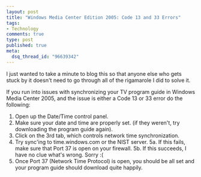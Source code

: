 ```yaml
--- 
layout: post
title: "Windows Media Center Edition 2005: Code 13 and 33 Errors"
tags: 
- Technology
comments: true
type: post
published: true
meta: 
  dsq_thread_id: "96639342"
---
```

I just wanted to take a minute to blog this so that anyone else who gets stuck by it doesn't need to go through all of the rigamarole I did to solve it.

  If you run into issues with synchronizing your TV program guide in Windows Media Center 2005, and the issue is either a Code 13 or 33 error do the following:
  1. Open up the Date/Time control panel.
  2. Make sure your date and time are properly set. (if they weren't, try downloading the program guide again).
  3. Click on the 3rd tab, which controls network time synchronization.
  4. Try sync'ing to time.windows.com or the NIST server.
  5a. If this fails, make sure that Port 37 is open on your firewall.
  5b. If this succeeds, I have no clue what's wrong. Sorry :(
  6. Once Port 37 (Network Time Protocol) is open, you should be all set and your program guide should download quite happily.
